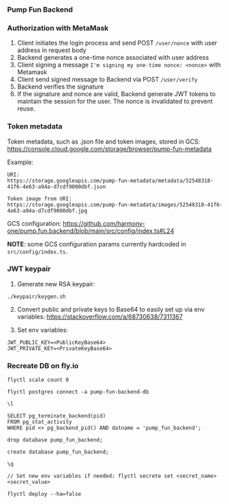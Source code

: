 ### Pump Fun Backend

### Authorization with MetaMask
1. Client initiates the login process and send POST `/user/nonce` with user address in request body
2. Backend generates a one-time nonce associated with user address
3. Client signing a message `I'm signing my one-time nonce: <nonce>` with Metamask
4. Client send signed message to Backend via POST `/user/verify`
5. Backend verifies the signature
6. If the signature and nonce are valid, Backend generate JWT tokens to maintain the session for the user. The nonce is invalidated to prevent reuse.

### Token metadata
Token metadata, such as .json file and token images, stored in GCS:
https://console.cloud.google.com/storage/browser/pump-fun-metadata

Example:
```shell
URI:
https://storage.googleapis.com/pump-fun-metadata/metadata/52548318-41f6-4e63-a94a-d7cdf9000dbf.json

Token image from URI:
https://storage.googleapis.com/pump-fun-metadata/images/52548318-41f6-4e63-a94a-d7cdf9000dbf.jpg
```

GCS configuration:
https://github.com/harmony-one/pump.fun.backend/blob/main/src/config/index.ts#L24

**NOTE**: some GCS configuration params currently hardcoded in `src/config/index.ts`.

### JWT keypair

1. Generate new RSA keypair:
```shell
./keypair/keygen.sh
```

2. Convert public and private keys to Base64 to easily set up via env variables:
https://stackoverflow.com/a/68730638/7311367

3. Set env variables:
```shell
JWT_PUBLIC_KEY=<PublicKeyBase64>
JWT_PRIVATE_KEY=<PrivateKeyBase64>
```

### Recreate DB on fly.io
```shell
flyctl scale count 0

flyctl postgres connect -a pump-fun-backend-db

\l

SELECT pg_terminate_backend(pid) 
FROM pg_stat_activity 
WHERE pid <> pg_backend_pid() AND datname = 'pump_fun_backend';

drop database pump_fun_backend;

create database pump_fun_backend;

\q

// Set new env variables if needed: flyctl secrete set <secret_name> <secret_value>

flyctl deploy --ha=false
```
